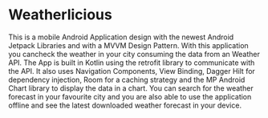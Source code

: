 # Weatherlicious
This is a mobile Android Application design with the newest Android Jetpack Libraries and with a MVVM Design Pattern. With this application you cancheck the weather in your city consuming the data from an Weather API. The App is built in Kotlin using the retrofit library to communicate with the API. It also uses Navigation Components, View Binding, Dagger Hilt for dependency injection, Room for a caching strategy and the MP Android Chart library to display the data in a chart. You can search for the weather forecast in your favourite city and you are also able to use the application offline and see the latest downloaded weather forecast in your device.
